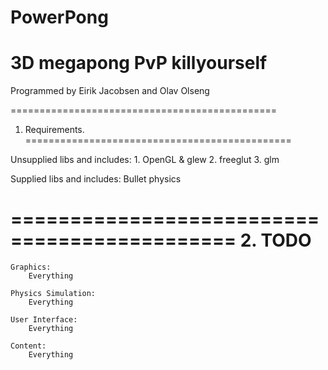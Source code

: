 PowerPong
==============================================
3D megapong PvP killyourself
==============================================

Programmed by Eirik Jacobsen and Olav Olseng

==============================================
1. Requirements.
==============================================
	
Unsupplied libs and includes:
	1. 	OpenGL & glew 
	2.	freeglut
	3.	glm

Supplied libs and includes:
	Bullet physics
	
	

=============================================
2. TODO
=============================================

	Graphics:
		Everything
		
	Physics Simulation:
		Everything
		
	User Interface:
		Everything
	
	Content:
		Everything